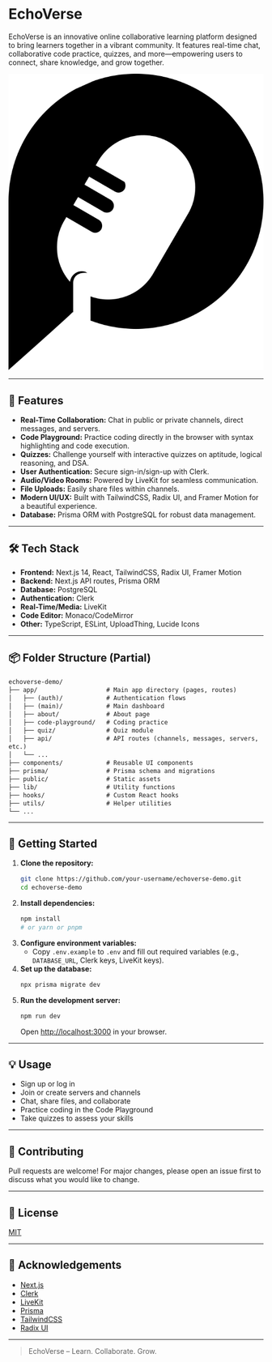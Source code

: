 # EchoVerse

EchoVerse is an innovative online collaborative learning platform designed to bring learners together in a vibrant community. It features real-time chat, collaborative code practice, quizzes, and more—empowering users to connect, share knowledge, and grow together.

![EchoVerse Banner](public/logo/icon.png)

---

## 🚀 Features
- **Real-Time Collaboration:** Chat in public or private channels, direct messages, and servers.
- **Code Playground:** Practice coding directly in the browser with syntax highlighting and code execution.
- **Quizzes:** Challenge yourself with interactive quizzes on aptitude, logical reasoning, and DSA.
- **User Authentication:** Secure sign-in/sign-up with Clerk.
- **Audio/Video Rooms:** Powered by LiveKit for seamless communication.
- **File Uploads:** Easily share files within channels.
- **Modern UI/UX:** Built with TailwindCSS, Radix UI, and Framer Motion for a beautiful experience.
- **Database:** Prisma ORM with PostgreSQL for robust data management.

---

## 🛠️ Tech Stack
- **Frontend:** Next.js 14, React, TailwindCSS, Radix UI, Framer Motion
- **Backend:** Next.js API routes, Prisma ORM
- **Database:** PostgreSQL
- **Authentication:** Clerk
- **Real-Time/Media:** LiveKit
- **Code Editor:** Monaco/CodeMirror
- **Other:** TypeScript, ESLint, UploadThing, Lucide Icons

---

## 📦 Folder Structure (Partial)
```
echoverse-demo/
├── app/                   # Main app directory (pages, routes)
│   ├── (auth)/            # Authentication flows
│   ├── (main)/            # Main dashboard
│   ├── about/             # About page
│   ├── code-playground/   # Coding practice
│   ├── quiz/              # Quiz module
│   ├── api/               # API routes (channels, messages, servers, etc.)
│   └── ...
├── components/            # Reusable UI components
├── prisma/                # Prisma schema and migrations
├── public/                # Static assets
├── lib/                   # Utility functions
├── hooks/                 # Custom React hooks
├── utils/                 # Helper utilities
└── ...
```

---

## 📝 Getting Started
1. **Clone the repository:**
   ```bash
   git clone https://github.com/your-username/echoverse-demo.git
   cd echoverse-demo
   ```
2. **Install dependencies:**
   ```bash
   npm install
   # or yarn or pnpm
   ```
3. **Configure environment variables:**
   - Copy `.env.example` to `.env` and fill out required variables (e.g., `DATABASE_URL`, Clerk keys, LiveKit keys).
4. **Set up the database:**
   ```bash
   npx prisma migrate dev
   ```
5. **Run the development server:**
   ```bash
   npm run dev
   ```
   Open [http://localhost:3000](http://localhost:3000) in your browser.

---

## 💡 Usage
- Sign up or log in
- Join or create servers and channels
- Chat, share files, and collaborate
- Practice coding in the Code Playground
- Take quizzes to assess your skills

---

## 🤝 Contributing
Pull requests are welcome! For major changes, please open an issue first to discuss what you would like to change.

---

## 📄 License
[MIT](LICENSE)

---

## 🙏 Acknowledgements
- [Next.js](https://nextjs.org/)
- [Clerk](https://clerk.com/)
- [LiveKit](https://livekit.io/)
- [Prisma](https://www.prisma.io/)
- [TailwindCSS](https://tailwindcss.com/)
- [Radix UI](https://www.radix-ui.com/)

---

> EchoVerse – Learn. Collaborate. Grow.
